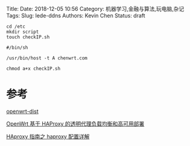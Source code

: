 Title:
Date: 2018-12-05 10:56
Category: 机器学习,金融与算法,玩电脑,杂记
Tags:
Slug: lede-ddns
Authors: Kevin Chen
Status: draft



```
cd /etc
mkdir script
touch checkIP.sh 
```

```
#/bin/sh

/usr/bin/host -t A chenwrt.com
```



`chmod a+x checkIP.sh `

# 参考

[openwrt-dist](http://openwrt-dist.sourceforge.net/)

[OpenWrt 基于 HAProxy 的透明代理负载均衡和高可用部署](https://blog.csdn.net/lvshaorong/article/details/53034513)

[HAproxy 指南之 haproxy 配置详解](http://blog.51cto.com/blief/1750952)
